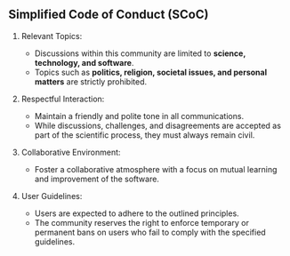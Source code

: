 ##	Simplified Code of Conduct (SCoC)
1.  Relevant Topics:
    - Discussions within this community are limited to **science, technology, and software**.
    - Topics such as **politics, religion, societal issues, and personal matters** are strictly prohibited.

2.  Respectful Interaction:
    - Maintain a friendly and polite tone in all communications.
    - While discussions, challenges, and disagreements are accepted as part of the scientific process, they must always remain civil.

3.  Collaborative Environment:
    - Foster a collaborative atmosphere with a focus on mutual learning and improvement of the software.

4.  User Guidelines:
    - Users are expected to adhere to the outlined principles.
    - The community reserves the right to enforce temporary or permanent bans on users who fail to comply with the specified guidelines.

